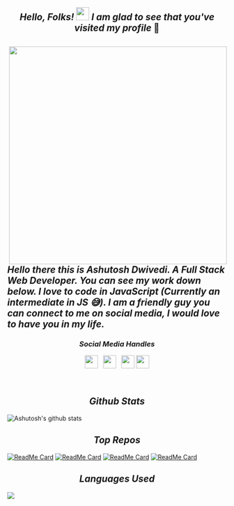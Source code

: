 <h2 align='center'> <i>Hello, Folks! <img src="https://github.com/Ashutosh00710/Ashutosh00710/blob/master/wave.gif" width="30px"> I am glad to see that you've visited my profile</i> 🙂<h2>  

<img align="right" src="https://github.com/Ashutosh00710/Ashutosh00710/blob/master/Overview.gif"  width="500">

_Hello there this is Ashutosh Dwivedi. A Full Stack Web Developer. You can see my work down below. I love to code in JavaScript (Currently an intermediate in JS 😅). I am a friendly guy you can connect to me on social media, I would love to have you in my life._  

<h3 align='center'><i>Social Media Handles</i></h3>
<p align='center'>
<a href="https://twitter.com/Ashutos68632603"><img height="30" src="https://github.com/Ashutosh00710/Ashutosh00710/blob/master/icon/twitter.png"></a>&nbsp;&nbsp;
<a href="https://www.instagram.com/07_ashutosh_dwivedi/"><img height="30" src="https://github.com/Ashutosh00710/Ashutosh00710/blob/master/icon/instagram.jpg"></a>&nbsp;&nbsp;
<a href="https://www.facebook.com/ashutosh.a.dwivedi.3/"><img height="30" src="https://github.com/Ashutosh00710/Ashutosh00710/blob/master/icon/facebook.png"></a>
<a href="https://www.linkedin.com/in/ashutosh-dwivedi-b3025b196"><img height="30" src="https://github.com/Ashutosh00710/Ashutosh00710/blob/master/icon/linkedin.png"></a>
</p>

</br>
<h2 align='center'><i>Github Stats</i></h2>

![Ashutosh's github stats](https://github-readme-stats.vercel.app/api?username=ashutosh00710&show_icons=true&bg_color=30,ff896c,904e95&title_color=fff&text_color=fff)

<h2 align='center'><i>Top Repos</i></h2>
<div display='grid'>

[![ReadMe Card](https://github-readme-stats.vercel.app/api/pin/?username=ashutosh00710&repo=crwn-clothing&bg_color=45,ff896c,904e95&title_color=fff&text_color=fff)](https://github.com/Ashutosh00710/crwn-clothing)
[![ReadMe Card](https://github-readme-stats.vercel.app/api/pin/?username=ashutosh00710&repo=be-social_&bg_color=30,ff896c,904e95&title_color=fff&text_color=fff)](https://github.com/Ashutosh00710/be-social_)
[![ReadMe Card](https://github-readme-stats.vercel.app/api/pin/?username=ashutosh00710&repo=Block-Breaker-Game&bg_color=30,ff896c,904e95&title_color=fff&text_color=fff)](https://github.com/Ashutosh00710/Block-Breaker-Game)
[![ReadMe Card](https://github-readme-stats.vercel.app/api/pin/?username=ashutosh00710&repo=facedetection-brain&bg_color=30,ff896c,904e95&title_color=fff&text_color=fff)](https://github.com/Ashutosh00710/facedetection-brain)

</div>

<h2 align='center'><i>Languages Used</i></h2>
<a href="https://github.com/Ashutosh00710/Ashutosh00710">
  <img align="center" src="https://github-readme-stats.vercel.app/api/top-langs/?username=Ashutosh00710&hide=css,html&title_color=ffffff&text_color=c9cacc&icon_color=2bbc8a&bg_color=282A36" />
</a>
